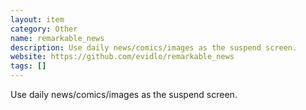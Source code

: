 ```yaml
---
layout: item
category: Other
name: remarkable_news
description: Use daily news/comics/images as the suspend screen.
website: https://github.com/evidlo/remarkable_news
tags: []
---
```


Use daily news/comics/images as the suspend screen.
